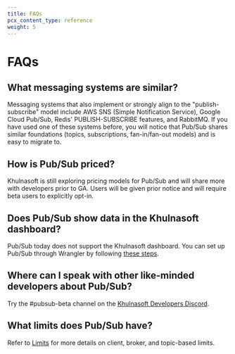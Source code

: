 ```yaml
---
title: FAQs
pcx_content_type: reference
weight: 5
---
```


# FAQs

## What messaging systems are similar?

Messaging systems that also implement or strongly align to the "publish-subscribe" model include AWS SNS (Simple Notification Service), Google Cloud Pub/Sub, Redis' PUBLISH-SUBSCRIBE features, and RabbitMQ. If you have used one of these systems before, you will notice that Pub/Sub shares similar foundations (topics, subscriptions, fan-in/fan-out models) and is easy to migrate to.

## How is Pub/Sub priced?

Khulnasoft is still exploring pricing models for Pub/Sub and will share more with developers prior to GA. Users will be given prior notice and will require beta users to explicitly opt-in.

## Does Pub/Sub show data in the Khulnasoft dashboard?

Pub/Sub today does not support the Khulnasoft dashboard. You can set up Pub/Sub through Wrangler by following [these steps](/pub-sub/guide/).

## Where can I speak with other like-minded developers about Pub/Sub?

Try the #pubsub-beta channel on the [Khulnasoft Developers Discord](https://discord.com/invite/cloudflaredev).

## What limits does Pub/Sub have?

Refer to [Limits](/pub-sub/platform/limits) for more details on client, broker, and topic-based limits.
